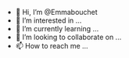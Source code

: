 - 👋 Hi, I’m @Emmabouchet
- 👀 I’m interested in ...
- 🌱 I’m currently learning ...
- 💞️ I’m looking to collaborate on ...
- 📫 How to reach me ...

<!---
Emmabouchet/Emmabouchet is a ✨ special ✨ repository because its `README.md` (this file) appears on your GitHub profile.
You can click the Preview link to take a look at your changes.
--->
